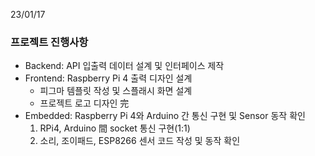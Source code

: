 23/01/17
### 프로젝트 진행사항
- Backend: API 입출력 데이터 설계 및 인터페이스 제작
- Frontend: Raspberry Pi 4 출력 디자인 설계
    - 피그마 템플릿 작성 및 스플래시 화면 설계
    - 프로젝트 로고 디자인 完
- Embedded: Raspberry Pi 4와 Arduino 간 통신 구현 및 Sensor 동작 확인 
    1) RPi4, Arduino 間 socket 통신 구현(1:1)
    2) 소리, 조이패드, ESP8266 센서 코드 작성 및 동작 확인 

